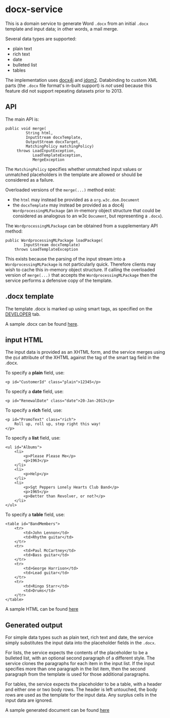 # docx-service #

This is a domain service to generate Word `.docx` from an initial `.docx` template and input data; in other words, a mail merge.

Several data types are supported:

  - plain text
  - rich text
  - date
  - bulleted list
  - tables

The implementation uses [docx4j](http://www.docx4java.org) and [jdom2](http://www.jdom.org).  Databinding to custom XML parts (the `.docx` file format's in-built support) is *not* used because this feature did not support repeating datasets prior to 2013.

## API ##

The main API is:
 
    public void merge(
             String html, 
             InputStream docxTemplate, 
             OutputStream docxTarget, 
             MatchingPolicy matchingPolicy) 
         throws LoadInputException, 
                LoadTemplateException, 
                MergeException

The `MatchingPolicy` specifies whether unmatched input values or unmatched placeholders in the template are allowed or should be considered as a failure.

Overloaded versions of the `merge(...)` method exist:

  - the `html` may instead be provided as a `org.w3c.dom.Document`
  - the `docxTemplate` may instead be provided as a doc4j `WordprocessingMLPackage` (an in-memory object structure that could be considered as analogous to an w3c `Document`, but representing a `.docx`).

The `WordprocessingMLPackage` can be obtained from a supplementary API method:

    public WordprocessingMLPackage loadPackage(
            InputStream docxTemplate) 
        throws LoadTemplateException

This exists because the parsing of the input stream into a `WordprocessingMLPackage` is not particularly quick.  Therefore clients may wish to cache this in-memory object structure.  If calling the overloaded version of `merge(...)` that accepts the `WordprocessingMLPackage` then the service performs a defensive copy of the template.


## .docx template ##

The template .docx is marked up using smart tags, as specified on the [DEVELOPER](http://msdn.microsoft.com/en-us/library/bb608625.aspx "How to show the DEVELOPER tab in Word") tab.  

A sample .docx can be found [here](https://github.com/danhaywood/docx-service/blob/master/src/test/resources/com/danhaywood/ddd/domainservices/docx/TypicalDocument.docx?raw=true).


## input HTML ##

The input data is provided as an XHTML form, and the service merges using the `@id` attribute of the XHTML against the tag of the smart tag field in the .docx.

To specify a **plain** field, use:

    <p id="CustomerId" class="plain">12345</p>

To specify a **date** field, use:

    <p id="RenewalDate" class="date">20-Jan-2013</p>

To specify a **rich** field, use:

    <p id="PromoText" class="rich">
        Roll up, roll up, step right this way!
    </p>

To specify a **list** field, use:

    <ul id="Albums">
        <li>
            <p>Please Please Me</p>
            <p>1963</p>
        </li>
        <li>
            <p>Help</p>
        </li>
        <li>
            <p>Sgt Peppers Lonely Hearts Club Band</p>
            <p>1965</p>
            <p>Better than Revolver, or not?</p>
        </li>
    </ul>

To specify a **table** field, use:

    <table id="BandMembers">
        <tr>
            <td>John Lennon</td>
            <td>Rhythm guitar</td>
        </tr>
        <tr>
            <td>Paul McCartney</td>
            <td>Bass guitar</td>
        </tr>
        <tr>
            <td>George Harrison</td>
            <td>Lead guitar</td>
        </tr>
        <tr>
            <td>Ringo Starr</td>
            <td>Drums</td>
        </tr>
    </table>

A sample HTML can be found [here](https://github.com/danhaywood/docx-service/blob/master/src/test/resources/com/danhaywood/ddd/domainservices/docx/input.html?raw=true)



## Generated output ##

For simple data types such as plain text, rich text and date, the service simply substitutes the input data into the placeholder fields in the `.docx`.

For lists, the service expects the contents of the placeholder to be a bulleted list, with an optional second paragraph of a different style.  The service clones the paragraphs for each item in the input list.  If the input specifies more than one paragraph in the list item, then the second paragraph from the template is used for those additional paragraphs.

For tables, the service expects the placeholder to be a table, with a header and either one or two body rows.  The header is left untouched, the body rows are used as the template for the input data.  Any surplus cells in the input data are ignored.

A sample generated document can be found [here](https://github.com/danhaywood/docx-service/blob/master/src/test/resources/com/danhaywood/ddd/domainservices/docx/GeneratedOutput.docx?raw=true)

 

